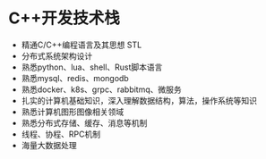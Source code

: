 # C++开发技术栈

- 精通C/C++编程语言及其思想 STL
- 分布式系统架构设计
- 熟悉python、lua、shell、Rust脚本语言
- 熟悉mysql、redis、mongodb
- 熟悉docker、k8s、grpc、rabbitmq、微服务
- 扎实的计算机基础知识，深入理解数据结构，算法，操作系统等知识
- 熟悉计算机图形图像相关领域
- 熟悉分布式存储、缓存、消息等机制
- 线程、协程、RPC机制
- 海量大数据处理
